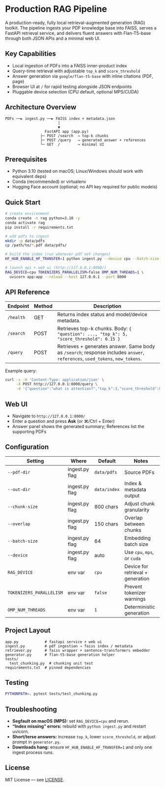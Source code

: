 # Production RAG Pipeline

A production-ready, fully local retrieval-augmented generation (RAG) toolkit. The
pipeline ingests your PDF knowledge base into FAISS, serves a FastAPI retrieval
service, and delivers fluent answers with Flan-T5-base through both JSON APIs and
a minimal web UI.

## Key Capabilities

- Local ingestion of PDFs into a FAISS inner-product index
- Query-time retrieval with adjustable `top_k` and `score_threshold`
- Answer generation via `google/flan-t5-base` with inline citations (PDF, page)
- Browser UI at `/` for rapid testing alongside JSON endpoints
- Pluggable device selection (CPU default, optional MPS/CUDA)

## Architecture Overview

```text
PDFs ──► ingest.py ──► FAISS index + metadata.json
                        │
                        ▼
                  FastAPI app (app.py)
                ├─ POST /search  → top-k chunks
                ├─ POST /query   → generated answer + references
                └─ GET  /        → minimal UI
```

## Prerequisites

- Python 3.10 (tested on macOS; Linux/Windows should work with equivalent deps)
- Conda (recommended) or virtualenv
- Hugging Face account (optional; no API key required for public models)

## Quick Start

```bash
# create environment
conda create -n rag python=3.10 -y
conda activate rag
pip install -r requirements.txt

# add pdfs to ingest
mkdir -p data/pdfs
cp /path/to/*.pdf data/pdfs/

# build the index (run whenever pdf set changes)
HF_HUB_ENABLE_HF_TRANSFER=1 python ingest.py --device cpu --batch-size 16

# launch api + web ui (http://127.0.0.1:8000/)
RAG_DEVICE=cpu TOKENIZERS_PARALLELISM=false OMP_NUM_THREADS=1 \
  uvicorn app:app --reload --host 127.0.0.1 --port 8000
```

## API Reference

| Endpoint | Method | Description |
|----------|--------|-------------|
| `/health` | GET | Returns index status and model/device metadata. |
| `/search` | POST | Retrieves top-k chunks. Body: `{ "question": ..., "top_k": 5, "score_threshold": 0.15 }` |
| `/query`  | POST | Retrieves + generates answer. Same body as `/search`; response includes `answer`, `references`, `used_tokens`, `new_tokens`. |

Example query:

```bash
curl -s -H 'Content-Type: application/json' \
     -X POST http://127.0.0.1:8000/query \
     -d '{"question":"what is attention?","top_k":3,"score_threshold":0.15}'
```

## Web UI

- Navigate to `http://127.0.0.1:8000/`
- Enter a question and press **Ask** (or ⌘/Ctrl + Enter)
- Answer panel shows the generated summary; References list the supporting PDFs

## Configuration

| Setting | Where | Default | Notes |
|---------|-------|---------|-------|
| `--pdf-dir` | ingest.py flag | `data/pdfs` | Source PDFs |
| `--out-dir` | ingest.py flag | `data/index` | Index & metadata output |
| `--chunk-size` | ingest.py flag | 800 chars | Adjust chunk granularity |
| `--overlap` | ingest.py flag | 150 chars | Overlap between chunks |
| `--batch-size` | ingest.py flag | 64 | Embedding batch size |
| `--device` | ingest.py flag | auto | Use `cpu`, `mps`, or `cuda` |
| `RAG_DEVICE` | env var | `cpu` | Device for retrieval + generation |
| `TOKENIZERS_PARALLELISM` | env var | `false` | Prevent tokenizer warnings |
| `OMP_NUM_THREADS` | env var | `1` | Deterministic generation |

## Project Layout

```text
app.py            # fastapi service + web ui
ingest.py         # pdf ingestion → faiss index / metadata
retriever.py      # faiss wrapper + sentence-transformers embedder
generator.py      # flan-t5-base generation helper
tests/
  test_chunking.py  # chunking unit test
requirements.txt  # pinned dependencies
```

## Testing

```bash
PYTHONPATH=. pytest tests/test_chunking.py
```

## Troubleshooting

- **Segfault on macOS (MPS):** set `RAG_DEVICE=cpu` and rerun.
- **“Index missing” errors:** rebuild with `python ingest.py` and restart uvicorn.
- **Short/terse answers:** increase `top_k`, lower `score_threshold`, or adjust prompt in `generator.py`.
- **Downloads hang:** ensure `HF_HUB_ENABLE_HF_TRANSFER=1` and only one ingest process runs.

## License

MIT License — see [LICENSE](LICENSE).
